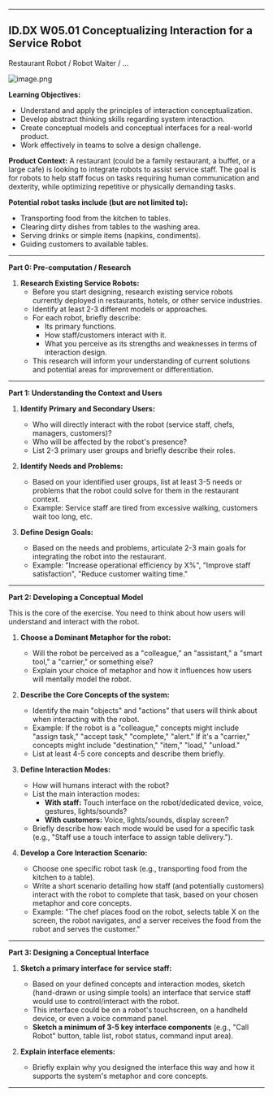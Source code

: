 

---

## ID.DX W05.01 **Conceptualizing Interaction for a Service Robot**

Restaurant Robot / Robot Waiter / ...

![image.png](attachment:image.png)

**Learning Objectives:**
*   Understand and apply the principles of interaction conceptualization.
*   Develop abstract thinking skills regarding system interaction.
*   Create conceptual models and conceptual interfaces for a real-world product.
*   Work effectively in teams to solve a design challenge.

**Product Context:**
A restaurant (could be a family restaurant, a buffet, or a large cafe) is looking to integrate robots to assist service staff. The goal is for robots to help staff focus on tasks requiring human communication and dexterity, while optimizing repetitive or physically demanding tasks.

**Potential robot tasks include (but are not limited to):**
*   Transporting food from the kitchen to tables.
*   Clearing dirty dishes from tables to the washing area.
*   Serving drinks or simple items (napkins, condiments).
*   Guiding customers to available tables.


---

**Part 0: Pre-computation / Research**

1.  **Research Existing Service Robots:**
    *   Before you start designing, research existing service robots currently deployed in restaurants, hotels, or other service industries.
    *   Identify at least 2-3 different models or approaches.
    *   For each robot, briefly describe:
        *   Its primary functions.
        *   How staff/customers interact with it.
        *   What you perceive as its strengths and weaknesses in terms of interaction design.
    *   This research will inform your understanding of current solutions and potential areas for improvement or differentiation.

---

**Part 1: Understanding the Context and Users**

1.  **Identify Primary and Secondary Users:**
    *   Who will directly interact with the robot (service staff, chefs, managers, customers)?
    *   Who will be affected by the robot's presence?
    *   List 2-3 primary user groups and briefly describe their roles.

2.  **Identify Needs and Problems:**
    *   Based on your identified user groups, list at least 3-5 needs or problems that the robot could solve for them in the restaurant context.
    *   Example: Service staff are tired from excessive walking, customers wait too long, etc.

3.  **Define Design Goals:**
    *   Based on the needs and problems, articulate 2-3 main goals for integrating the robot into the restaurant.
    *   Example: "Increase operational efficiency by X%", "Improve staff satisfaction", "Reduce customer waiting time."

---

**Part 2: Developing a Conceptual Model**

This is the core of the exercise. You need to think about how users will understand and interact with the robot.

1.  **Choose a Dominant Metaphor for the robot:**
    *   Will the robot be perceived as a "colleague," an "assistant," a "smart tool," a "carrier," or something else?
    *   Explain your choice of metaphor and how it influences how users will mentally model the robot.

2.  **Describe the Core Concepts of the system:**
    *   Identify the main "objects" and "actions" that users will think about when interacting with the robot.
    *   Example: If the robot is a "colleague," concepts might include "assign task," "accept task," "complete," "alert." If it's a "carrier," concepts might include "destination," "item," "load," "unload."
    *   List at least 4-5 core concepts and describe them briefly.

3.  **Define Interaction Modes:**
    *   How will humans interact with the robot?
    *   List the main interaction modes:
        *   **With staff:** Touch interface on the robot/dedicated device, voice, gestures, lights/sounds?
        *   **With customers:** Voice, lights/sounds, display screen?
    *   Briefly describe how each mode would be used for a specific task (e.g., "Staff use a touch interface to assign table delivery.").

4.  **Develop a Core Interaction Scenario:**
    *   Choose one specific robot task (e.g., transporting food from the kitchen to a table).
    *   Write a short scenario detailing how staff (and potentially customers) interact with the robot to complete that task, based on your chosen metaphor and core concepts.
    *   Example: "The chef places food on the robot, selects table X on the screen, the robot navigates, and a server receives the food from the robot and serves the customer."

---

**Part 3: Designing a Conceptual Interface**

1.  **Sketch a primary interface for service staff:**
    *   Based on your defined concepts and interaction modes, sketch (hand-drawn or using simple tools) an interface that service staff would use to control/interact with the robot.
    *   This interface could be on a robot's touchscreen, on a handheld device, or even a voice command panel.
    *   **Sketch a minimum of 3-5 key interface components** (e.g., "Call Robot" button, table list, robot status, command input area).

2.  **Explain interface elements:**
    *   Briefly explain why you designed the interface this way and how it supports the system's metaphor and core concepts.

---
